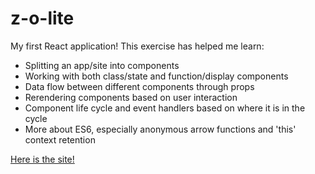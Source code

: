 # z-o-lite

My first React application!
This exercise has helped me learn: 

* Splitting an app/site into components
* Working with both class/state and function/display components
* Data flow between different components through props
* Rerendering components based on user interaction
* Component life cycle and event handlers based on where it is in the cycle
* More about ES6, especially anonymous arrow functions and 'this' context retention

[Here is the site!](https://urangel.github.io/z-o-lite/)
